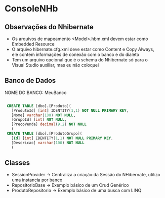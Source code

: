 # ConsoleNHb
## Observações do Nhibernate
 * Os arquivos de mapeamento \<Model\>.hbm.xml devem estar como Embedded Resource
 * O arquivo hibernate.cfg.xml deve estar como Content e Copy Always, ele contem informações de conexão com o banco e do dialeto
 * Tem um arquivo opcional que é o schema do Nhibernate só para o Visual Studio auxiliar, mas eu não coloquei
 
## Banco de Dados
NOME DO BANCO: MeuBanco

```SQL

 CREATE TABLE [dbo].[Produto](
   [ProdutoId] [int] IDENTITY(1,1) NOT NULL PRIMARY KEY,
   [Nome] varchar(100) NOT NULL,
   [GrupoId] [int] NOT NULL,
   [PrecoVenda] decimal(9,2) NOT NULL
   )
 CREATE TABLE [dbo].[ProdutoGrupo](
   [Id] [int] IDENTITY(1,1) NOT NULL PRIMARY KEY,
   [Descricao] varchar(100) NOT NULL
   )
```

## Classes
* SessionProvider -> Centraliza a criação da Sessão do NHibernate, utilizo uma instancia por banco
* RepositorioBase<T> -> Exemplo básico de um Crud Genérico
* ProdutoRepositorio -> Exemplo básico de uma busca com LINQ
